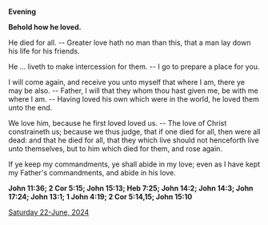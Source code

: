 **Evening**

**Behold how he loved.**
 
He died for all. -- Greater love hath no man than this, that a man lay down his life for his friends.
 
He ... liveth to make intercession for them. -- I go to prepare a place for you.
 
I will come again, and receive you unto myself that where I am, there ye may be also. -- Father, I will that they whom thou hast given me, be with me where I am. -- Having loved his own which were in the world, he loved them unto the end.
 
We love him, because he first loved loved us. -- The love of Christ constraineth us; because we thus judge, that if one died for all, then were all dead: and that he died for all, that they which live should not henceforth live unto themselves, but to him which died for them, and rose again.
 
If ye keep my commandments, ye shall abide in my love; even as I have kept my Father's commandments, and abide in his love.  

**John 11:36; 2 Cor 5:15; John 15:13; Heb 7:25; John 14:2; John 14:3; John 17:24; John 13:1; 1 John 4:19; 2 Cor 5:14,15; John 15:10**

[Saturday 22-June, 2024](https://t.me/daily_light)
